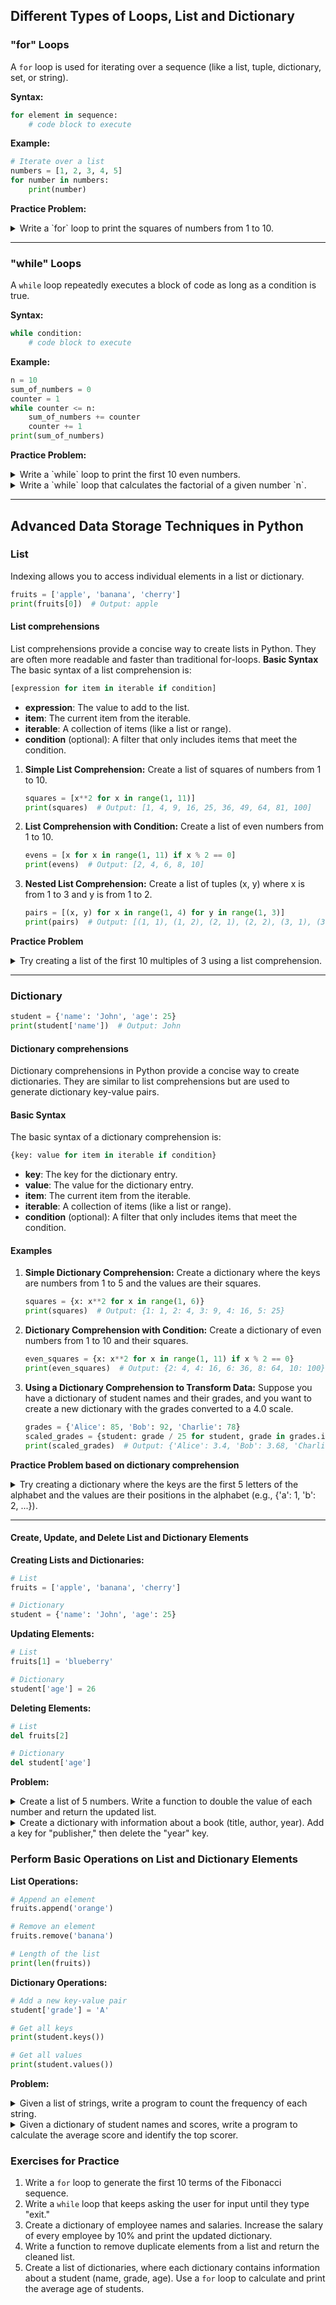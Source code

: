 ## Different Types of Loops, List and Dictionary

### "for" Loops
A `for` loop is used for iterating over a sequence (like a list, tuple, dictionary, set, or string).

**Syntax:**
```python
for element in sequence:
    # code block to execute
```

**Example:**
```python
# Iterate over a list
numbers = [1, 2, 3, 4, 5]
for number in numbers:
    print(number)
```

**Practice Problem:**

<details>
<summary>Write a `for` loop to print the squares of numbers from 1 to 10.</summary>

```python
for number in range(1, 11):
    print(number ** 2)

```

</details>

---

### "while" Loops
A `while` loop repeatedly executes a block of code as long as a condition is true.

**Syntax:**
```python
while condition:
    # code block to execute
```

**Example:**
```python
n = 10
sum_of_numbers = 0
counter = 1
while counter <= n:
    sum_of_numbers += counter
    counter += 1
print(sum_of_numbers)
```

**Practice Problem:**
<details>
<summary>Write a `while` loop to print the first 10 even numbers.</summary>

```python
count = 1
even_number = 2

while count <= 10:
    print(even_number)
    even_number += 2
    count += 1

```

</details>

<details>
<summary>Write a `while` loop that calculates the factorial of a given number `n`.</summary>

```python

n = 5  # You can change this value to any positive integer
factorial = 1
i = 1

while i <= n:
    factorial *= i
    i += 1

print(f"The factorial of {n} is {factorial}")

```

</details>

---

## Advanced Data Storage Techniques in Python

### List
Indexing allows you to access individual elements in a list or dictionary.

```python
fruits = ['apple', 'banana', 'cherry']
print(fruits[0])  # Output: apple
```
#### List comprehensions
List comprehensions provide a concise way to create lists in Python. They are often more readable and faster than traditional for-loops.
**Basic Syntax**
The basic syntax of a list comprehension is:
```python
[expression for item in iterable if condition]
```
- **expression**: The value to add to the list.
- **item**: The current item from the iterable.
- **iterable**: A collection of items (like a list or range).
- **condition** (optional): A filter that only includes items that meet the condition.


1. **Simple List Comprehension:**
   Create a list of squares of numbers from 1 to 10.
   ```python
   squares = [x**2 for x in range(1, 11)]
   print(squares)  # Output: [1, 4, 9, 16, 25, 36, 49, 64, 81, 100]
   ```

2. **List Comprehension with Condition:**
   Create a list of even numbers from 1 to 10.
   ```python
   evens = [x for x in range(1, 11) if x % 2 == 0]
   print(evens)  # Output: [2, 4, 6, 8, 10]
   ```

3. **Nested List Comprehension:**
   Create a list of tuples (x, y) where x is from 1 to 3 and y is from 1 to 2.
   ```python
   pairs = [(x, y) for x in range(1, 4) for y in range(1, 3)]
   print(pairs)  # Output: [(1, 1), (1, 2), (2, 1), (2, 2), (3, 1), (3, 2)]
   ```

**Practice Problem**

<details>
<summary> Try creating a list of the first 10 multiples of 3 using a list comprehension. </summary>

```python

multiples_of_3 = [3 * i for i in range(1, 11)]
print(multiples_of_3)

```

</details>

---

### Dictionary
```python
student = {'name': 'John', 'age': 25}
print(student['name'])  # Output: John
```
#### Dictionary comprehensions
Dictionary comprehensions in Python provide a concise way to create dictionaries. They are similar to list comprehensions but are used to generate dictionary key-value pairs.

#### Basic Syntax
The basic syntax of a dictionary comprehension is:
```python
{key: value for item in iterable if condition}
```
- **key**: The key for the dictionary entry.
- **value**: The value for the dictionary entry.
- **item**: The current item from the iterable.
- **iterable**: A collection of items (like a list or range).
- **condition** (optional): A filter that only includes items that meet the condition.

#### Examples

1. **Simple Dictionary Comprehension:**
   Create a dictionary where the keys are numbers from 1 to 5 and the values are their squares.
   ```python
   squares = {x: x**2 for x in range(1, 6)}
   print(squares)  # Output: {1: 1, 2: 4, 3: 9, 4: 16, 5: 25}
   ```

2. **Dictionary Comprehension with Condition:**
   Create a dictionary of even numbers from 1 to 10 and their squares.
   ```python
   even_squares = {x: x**2 for x in range(1, 11) if x % 2 == 0}
   print(even_squares)  # Output: {2: 4, 4: 16, 6: 36, 8: 64, 10: 100}
   ```

3. **Using a Dictionary Comprehension to Transform Data:**
   Suppose you have a dictionary of student names and their grades, and you want to create a new dictionary with the grades converted to a 4.0 scale.
   ```python
   grades = {'Alice': 85, 'Bob': 92, 'Charlie': 78}
   scaled_grades = {student: grade / 25 for student, grade in grades.items()}
   print(scaled_grades)  # Output: {'Alice': 3.4, 'Bob': 3.68, 'Charlie': 3.12}
   ```

**Practice Problem based on dictionary comprehension**

<details>
<summary>Try creating a dictionary where the keys are the first 5 letters of the alphabet and the values are their positions in the alphabet (e.g., {'a': 1, 'b': 2, ...}). </summary>

```python

# Create the dictionary
alphabet_positions = {chr(97 + i): i + 1 for i in range(5)}

# Print the dictionary
print(alphabet_positions)

```

</details>

---

#### Create, Update, and Delete List and Dictionary Elements

**Creating Lists and Dictionaries:**
```python
# List
fruits = ['apple', 'banana', 'cherry']

# Dictionary
student = {'name': 'John', 'age': 25}
```

**Updating Elements:**
```python
# List
fruits[1] = 'blueberry'

# Dictionary
student['age'] = 26
```

**Deleting Elements:**
```python
# List
del fruits[2]

# Dictionary
del student['age']
```
**Problem:**

<details>
<summary>Create a list of 5 numbers. Write a function to double the value of each number and return the updated list.</summary>

```python
# Create a list of 5 numbers
numbers = [1, 2, 3, 4, 5]

# Function to double the values
def double_values(numbers_list):
    doubled_list = [number * 2 for number in numbers_list]
    return doubled_list

# Call the function and print the updated list
doubled_numbers = double_values(numbers)
print(doubled_numbers)

```

</details>

<details>
<summary>Create a dictionary with information about a book (title, author, year). Add a key for "publisher," then delete the "year" key.</summary>

```python

# Create a dictionary with book information
book = {
    'title': 'To Kill a Mockingbird',
    'author': 'Harper Lee',
    'year': 1960
}

# Add a key for "publisher"
book['publisher'] = 'J.B. Lippincott & Co.'

# Delete the "year" key
del book['year']

# Print the updated dictionary
print(book)

```

</details>

### Perform Basic Operations on List and Dictionary Elements

**List Operations:**
```python
# Append an element
fruits.append('orange')

# Remove an element
fruits.remove('banana')

# Length of the list
print(len(fruits))
```

**Dictionary Operations:**
```python
# Add a new key-value pair
student['grade'] = 'A'

# Get all keys
print(student.keys())

# Get all values
print(student.values())
```



**Problem:**


<details>
<summary> Given a list of strings, write a program to count the frequency of each string. </summary>

```python

# Sample list of strings
strings = ['apple', 'banana', 'apple', 'orange', 'banana', 'apple']

# Function to count the frequency of each string
def count_frequencies(strings_list):
    frequency_dict = {}
    for string in strings_list:
        if string in frequency_dict:
            frequency_dict[string] += 1
        else:
            frequency_dict[string] = 1
    return frequency_dict

# Call the function and print the result
frequencies = count_frequencies(strings)
print(frequencies)

```

</details>

<details>
<summary> Given a dictionary of student names and scores, write a program to calculate the average score and identify the top scorer. </summary>

```python

# Sample dictionary of student names and scores
students_scores = {
    'Alice': 85,
    'Bob': 92,
    'Charlie': 78,
    'David': 90,
    'Eva': 88
}

# Function to calculate the average score and identify the top scorer
def analyze_scores(scores_dict):
    total_score = 0
    top_scorer = None
    highest_score = 0
    
    for student, score in scores_dict.items():
        total_score += score
        if score > highest_score:
            highest_score = score
            top_scorer = student
    
    average_score = total_score / len(scores_dict)
    
    return average_score, top_scorer, highest_score

# Call the function and print the results
average, top_student, top_score = analyze_scores(students_scores)
print(f"Average Score: {average}")
print(f"Top Scorer: {top_student} with a score of {top_score}")

```

</details>




### **Exercises for Practice**
1. Write a `for` loop to generate the first 10 terms of the Fibonacci sequence.
2. Write a `while` loop that keeps asking the user for input until they type "exit."
3. Create a dictionary of employee names and salaries. Increase the salary of every employee by 10% and print the updated dictionary.
4. Write a function to remove duplicate elements from a list and return the cleaned list.
5. Create a list of dictionaries, where each dictionary contains information about a student (name, grade, age). Use a `for` loop to calculate and print the average age of students.